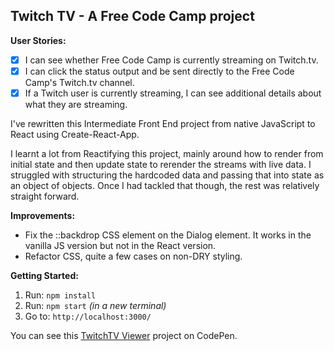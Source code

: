 ## Twitch TV -  A Free Code Camp project

**User Stories:**
- [x] I can see whether Free Code Camp is currently streaming on Twitch.tv.
- [x] I can click the status output and be sent directly to the Free Code Camp's
 Twitch.tv channel.
- [x] If a Twitch user is currently streaming, I can see additional details
about what they are streaming.

I've rewritten this Intermediate Front End project from native JavaScript to
React using Create-React-App.

I learnt a lot from Reactifying this project, mainly around how to render from
initial state and then update state to rerender the streams with live data. I
struggled with structuring the hardcoded data and passing that into state as an
object of objects. Once I had tackled that though, the rest was relatively
straight forward.

**Improvements:**
- Fix the ::backdrop CSS element on the Dialog element. It works in the vanilla
JS version but not in the React version.
- Refactor CSS, quite a few cases on non-DRY styling.

**Getting Started:**
 1. Run: `npm install`
 2. Run: `npm start` _(in a new terminal)_
 3. Go to: `http://localhost:3000/`

You can see this [TwitchTV Viewer](https://codepen.io/Pagey/pen/VybzaY) project
on CodePen.
